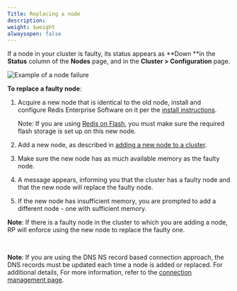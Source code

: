```yaml
---
Title: Replacing a node
description: 
weight: $weight
alwaysopen: false
---
```

If a node in your cluster is faulty, its status appears as **Down **in
the **Status** column of the **Nodes** page, and in the **Cluster \>
Configuration** page.

![Example of a node
failure](/images/rs/node-failure.png?width=600&height=152)

**To replace a faulty node**:

1.  Acquire a new node that is identical to the old node, install and
    configure Redis Enterprise Software on it per the [install
    instructions](/rs/administering/installing-upgrading/downloading-installing/).

    Note: If you are using [Redis on
    Flash](/rs/redis-e-flash/), you must
    make sure the required flash storage is set up on this new node.

2.  Add a new node, as described in [adding a new node to a
    cluster](/rs/administering/cluster-operations/adding-node/).
3.  Make sure the new node has as much available memory as the faulty
    node.
4.  A message appears, informing you that the cluster has a faulty node
    and that the new node will replace the faulty node.
5.  If the new node has insufficient memory, you are prompted to add a
    different node - one with sufficient memory.

**Note**: If there is a faulty node in the cluster to which you are
adding a node, RP will enforce using the new node to replace the faulty
one.

 

**Note**: If you are using the DNS NS record based connection approach,
the DNS records must be updated each time a node is added or replaced.
For additional details, For more information, refer to the [connection
management
page](/rs/administering/installing-upgrading/configuring/cluster-name-dns-connection-management/).
